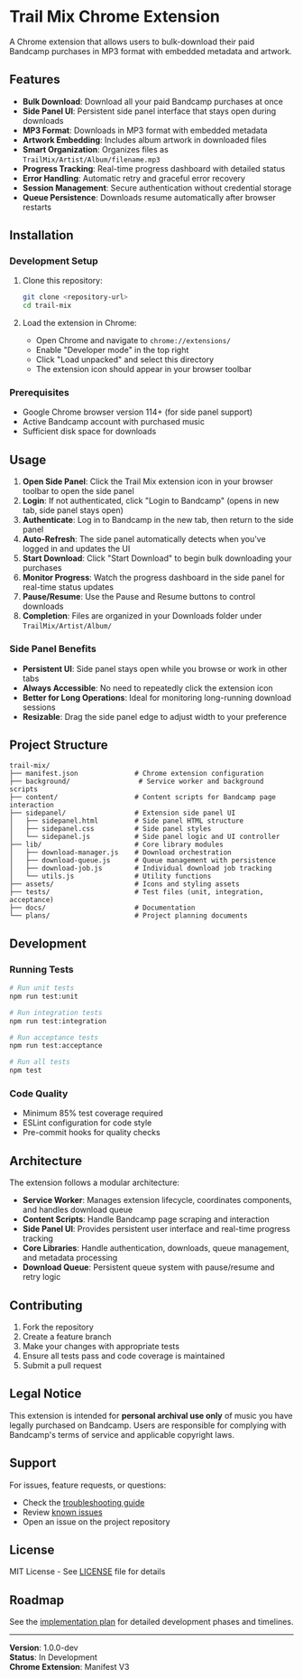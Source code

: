# Trail Mix Chrome Extension

A Chrome extension that allows users to bulk-download their paid Bandcamp purchases in MP3 format with embedded metadata and artwork.

## Features

- **Bulk Download**: Download all your paid Bandcamp purchases at once
- **Side Panel UI**: Persistent side panel interface that stays open during downloads
- **MP3 Format**: Downloads in MP3 format with embedded metadata
- **Artwork Embedding**: Includes album artwork in downloaded files
- **Smart Organization**: Organizes files as `TrailMix/Artist/Album/filename.mp3`
- **Progress Tracking**: Real-time progress dashboard with detailed status
- **Error Handling**: Automatic retry and graceful error recovery
- **Session Management**: Secure authentication without credential storage
- **Queue Persistence**: Downloads resume automatically after browser restarts

## Installation

### Development Setup

1. Clone this repository:
   ```bash
   git clone <repository-url>
   cd trail-mix
   ```

2. Load the extension in Chrome:
   - Open Chrome and navigate to `chrome://extensions/`
   - Enable "Developer mode" in the top right
   - Click "Load unpacked" and select this directory
   - The extension icon should appear in your browser toolbar

### Prerequisites

- Google Chrome browser version 114+ (for side panel support)
- Active Bandcamp account with purchased music
- Sufficient disk space for downloads

## Usage

1. **Open Side Panel**: Click the Trail Mix extension icon in your browser toolbar to open the side panel
2. **Login**: If not authenticated, click "Login to Bandcamp" (opens in new tab, side panel stays open)
3. **Authenticate**: Log in to Bandcamp in the new tab, then return to the side panel
4. **Auto-Refresh**: The side panel automatically detects when you've logged in and updates the UI
5. **Start Download**: Click "Start Download" to begin bulk downloading your purchases
6. **Monitor Progress**: Watch the progress dashboard in the side panel for real-time status updates
7. **Pause/Resume**: Use the Pause and Resume buttons to control downloads
8. **Completion**: Files are organized in your Downloads folder under `TrailMix/Artist/Album/`

### Side Panel Benefits

- **Persistent UI**: Side panel stays open while you browse or work in other tabs
- **Always Accessible**: No need to repeatedly click the extension icon
- **Better for Long Operations**: Ideal for monitoring long-running download sessions
- **Resizable**: Drag the side panel edge to adjust width to your preference

## Project Structure

```
trail-mix/
├── manifest.json              # Chrome extension configuration
├── background/                 # Service worker and background scripts
├── content/                   # Content scripts for Bandcamp page interaction
├── sidepanel/                 # Extension side panel UI
│   ├── sidepanel.html         # Side panel HTML structure
│   ├── sidepanel.css          # Side panel styles
│   └── sidepanel.js           # Side panel logic and UI controller
├── lib/                       # Core library modules
│   ├── download-manager.js    # Download orchestration
│   ├── download-queue.js      # Queue management with persistence
│   ├── download-job.js        # Individual download job tracking
│   └── utils.js               # Utility functions
├── assets/                    # Icons and styling assets
├── tests/                     # Test files (unit, integration, acceptance)
├── docs/                      # Documentation
└── plans/                     # Project planning documents
```

## Development

### Running Tests

```bash
# Run unit tests
npm run test:unit

# Run integration tests
npm run test:integration

# Run acceptance tests
npm run test:acceptance

# Run all tests
npm test
```

### Code Quality

- Minimum 85% test coverage required
- ESLint configuration for code style
- Pre-commit hooks for quality checks

## Architecture

The extension follows a modular architecture:

- **Service Worker**: Manages extension lifecycle, coordinates components, and handles download queue
- **Content Scripts**: Handle Bandcamp page scraping and interaction
- **Side Panel UI**: Provides persistent user interface and real-time progress tracking
- **Core Libraries**: Handle authentication, downloads, queue management, and metadata processing
- **Download Queue**: Persistent queue system with pause/resume and retry logic

## Contributing

1. Fork the repository
2. Create a feature branch
3. Make your changes with appropriate tests
4. Ensure all tests pass and code coverage is maintained
5. Submit a pull request

## Legal Notice

This extension is intended for **personal archival use only** of music you have legally purchased on Bandcamp. Users are responsible for complying with Bandcamp's terms of service and applicable copyright laws.

## Support

For issues, feature requests, or questions:
- Check the [troubleshooting guide](docs/troubleshooting.md)
- Review [known issues](docs/known-issues.md)
- Open an issue on the project repository

## License

MIT License - See [LICENSE](LICENSE) file for details

## Roadmap

See the [implementation plan](plans/implementation_plan.md) for detailed development phases and timelines.

---

**Version**: 1.0.0-dev  
**Status**: In Development  
**Chrome Extension**: Manifest V3

